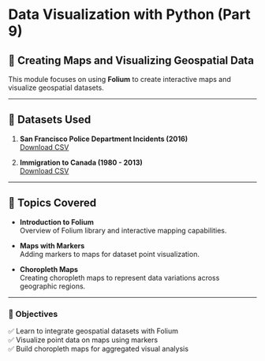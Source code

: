 # Data Visualization with Python (Part 9)

## 📍 Creating Maps and Visualizing Geospatial Data

This module focuses on using **Folium** to create interactive maps and visualize geospatial datasets.

---

## 📂 Datasets Used

1. **San Francisco Police Department Incidents (2016)**  
   [Download CSV](https://cf-courses-data.s3.us.cloud-object-storage.appdomain.cloud/IBMDeveloperSkillsNetwork-DV0101EN-SkillsNetwork/Data%20Files/Police_Department_Incidents_-_Previous_Year__2016_.csv)

2. **Immigration to Canada (1980 - 2013)**  
   [Download CSV](https://cf-courses-data.s3.us.cloud-object-storage.appdomain.cloud/IBMDeveloperSkillsNetwork-DV0101EN-SkillsNetwork/Data%20Files/Canada.csv)

---

## 📖 Topics Covered

- **Introduction to Folium**  
  Overview of Folium library and interactive mapping capabilities.

- **Maps with Markers**  
  Adding markers to maps for dataset point visualization.

- **Choropleth Maps**  
  Creating choropleth maps to represent data variations across geographic regions.

---

### 🚀 Objectives

✅ Learn to integrate geospatial datasets with Folium  
✅ Visualize point data on maps using markers  
✅ Build choropleth maps for aggregated visual analysis
